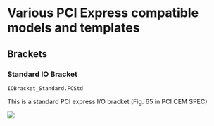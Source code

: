 # Various PCI Express compatible models and templates

## Brackets

### Standard IO Bracket

```IOBracket_Standard.FCStd```

This is a standard PCI express I/O bracket (Fig. 65 in PCI CEM SPEC)

![](https://raw.githubusercontent.com/tspspi/freecadModel/refs/heads/master/Electromechanics/PCIe/IOBracket_Standard_001.png)
